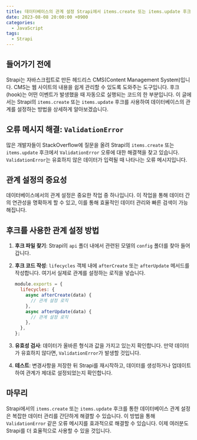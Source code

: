 ```yaml
---
title: 데이터베이스의 관계 설정 Strapi에서 items.create 또는 items.update 후크 사용하기
date: 2023-08-08 20:00:00 +0900
categories:
  - JavaScript
tags:
  - Strapi
---
```


## 들어가기 전에

Strapi는 자바스크립트로 만든 헤드리스 CMS(Content Management System)입니다. CMS는 웹 사이트의 내용을 쉽게 관리할 수 있도록 도와주는 도구입니다. 후크(hook)는 어떤 이벤트가 발생했을 때 자동으로 실행되는 코드의 한 부분입니다. 이 글에서는 Strapi의 `items.create` 또는 `items.update` 후크를 사용하여 데이터베이스의 관계를 설정하는 방법을 상세하게 알아보겠습니다.

## 오류 메시지 해결: `ValidationError`

많은 개발자들이 StackOverflow에 질문을 올려 Strapi의 `items.create` 또는 `items.update` 후크에서 `ValidationError` 오류에 대한 해결책을 찾고 있습니다. `ValidationError`는 유효하지 않은 데이터가 입력될 때 나타나는 오류 메시지입니다.

## 관계 설정의 중요성

데이터베이스에서의 관계 설정은 중요한 작업 중 하나입니다. 이 작업을 통해 데이터 간의 연관성을 명확하게 할 수 있고, 이를 통해 효율적인 데이터 관리와 빠른 검색이 가능해집니다.

## 후크를 사용한 관계 설정 방법

1. **후크 파일 찾기**: Strapi의 `api` 폴더 내에서 관련된 모델의 `config` 폴더를 찾아 들어갑니다.
  
2. **후크 코드 작성**: `lifecycles` 객체 내에 `afterCreate` 또는 `afterUpdate` 메서드를 작성합니다. 여기서 실제로 관계를 설정하는 로직을 넣습니다.

    ```javascript
    module.exports = {
      lifecycles: {
        async afterCreate(data) {
          // 관계 설정 로직
        },
        async afterUpdate(data) {
          // 관계 설정 로직
        },
      },
    };
    ```

3. **유효성 검사**: 데이터가 올바른 형식과 값을 가지고 있는지 확인합니다. 만약 데이터가 유효하지 않다면, `ValidationError`가 발생할 것입니다.

4. **테스트**: 변경사항을 저장한 뒤 Strapi를 재시작하고, 데이터를 생성하거나 업데이트하여 관계가 제대로 설정되었는지 확인합니다.

## 마무리

Strapi에서의 `items.create` 또는 `items.update` 후크를 통한 데이터베이스 관계 설정은 복잡한 데이터 관리를 간단하게 해결할 수 있습니다. 이 방법을 통해 `ValidationError` 같은 오류 메시지를 효과적으로 해결할 수 있습니다. 이제 여러분도 Strapi를 더 효율적으로 사용할 수 있을 것입니다.